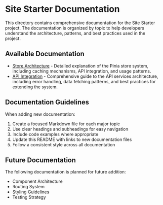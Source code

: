 # Site Starter Documentation

This directory contains comprehensive documentation for the Site Starter project. The documentation is organized by topic to help developers understand the architecture, patterns, and best practices used in the project.

## Available Documentation

- [Store Architecture](./store-architecture.md) - Detailed explanation of the Pinia store system, including caching mechanisms, API integration, and usage patterns.
- [API Integration](./api-integration.md) - Comprehensive guide to the API services architecture, including error handling, data fetching patterns, and best practices for extending the system.

## Documentation Guidelines

When adding new documentation:

1. Create a focused Markdown file for each major topic
2. Use clear headings and subheadings for easy navigation
3. Include code examples where appropriate
4. Update this README with links to new documentation files
5. Follow a consistent style across all documentation

## Future Documentation

The following documentation is planned for future addition:

- Component Architecture
- Routing System
- Styling Guidelines
- Testing Strategy
